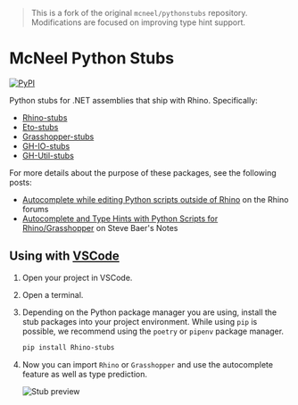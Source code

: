 > This is a fork of the original `mcneel/pythonstubs` repository. Modifications are focused on improving type hint support.

# McNeel Python Stubs

[![PyPI](https://img.shields.io/pypi/v/Rhino-stubs.svg)](https://pypi.org/project/Rhino-stubs)

Python stubs for .NET assemblies that ship with Rhino. Specifically:

- [Rhino-stubs](https://pypi.org/project/Rhino-stubs/)
- [Eto-stubs](https://pypi.org/project/Eto-stubs/)
- [Grasshopper-stubs](https://pypi.org/project/Grasshopper-stubs/)
- [GH-IO-stubs](https://pypi.org/project/GH-IO-stubs/)
- [GH-Util-stubs](https://pypi.org/project/GH-Util-stubs/)

For more details about the purpose of these packages, see the following posts:

- [Autocomplete while editing Python scripts outside of Rhino](https://discourse.mcneel.com/t/autocomplete-while-editing-python-scripts-outside-of-rhino/79329) on the Rhino forums
- [Autocomplete and Type Hints with Python Scripts for Rhino/Grasshopper](https://stevebaer.wordpress.com/2019/02/25/autocomplete-and-type-hints-with-python-scripts-for-rhino-grasshopper) on Steve Baer's Notes

## Using with [VSCode](https://code.visualstudio.com/)

1. Open your project in VSCode.
2. Open a terminal.
3. Depending on the Python package manager you are using, install the stub packages into your project environment. While using `pip` is possible, we recommend using the `poetry` or `pipenv` package manager.

   ```sh
   pip install Rhino-stubs
   ```

4. Now you can import `Rhino` or `Grasshopper` and use the autocomplete feature as well as type prediction.

   ![Stub preview](static/rhino-stub-vscode.gif)
